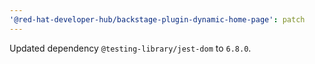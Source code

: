 ```yaml
---
'@red-hat-developer-hub/backstage-plugin-dynamic-home-page': patch
---
```


Updated dependency `@testing-library/jest-dom` to `6.8.0`.

